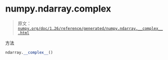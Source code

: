 # numpy.ndarray.__complex__

> 原文：[`numpy.org/doc/1.26/reference/generated/numpy.ndarray.__complex__.html`](https://numpy.org/doc/1.26/reference/generated/numpy.ndarray.__complex__.html)

方法

```py
ndarray.__complex__()
```
